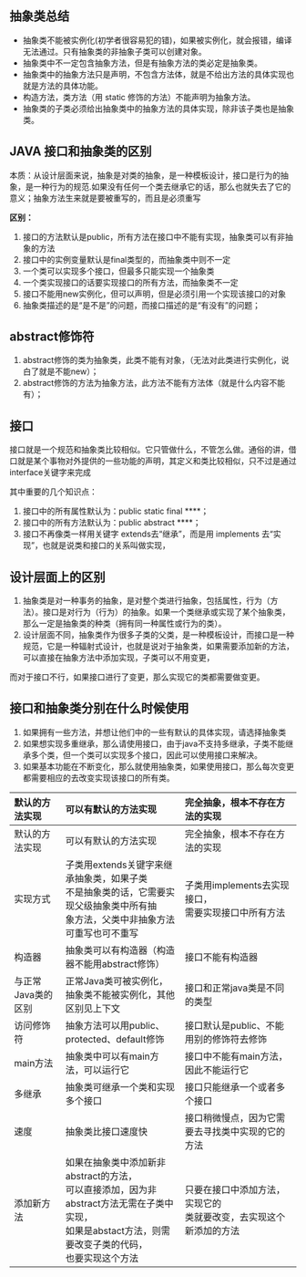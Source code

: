 ## 抽象类总结

- 抽象类不能被实例化(初学者很容易犯的错)，如果被实例化，就会报错，编译无法通过。只有抽象类的非抽象子类可以创建对象。
- 抽象类中不一定包含抽象方法，但是有抽象方法的类必定是抽象类。
- 抽象类中的抽象方法只是声明，不包含方法体，就是不给出方法的具体实现也就是方法的具体功能。
- 构造方法，类方法（用 static 修饰的方法）不能声明为抽象方法。
- 抽象类的子类必须给出抽象类中的抽象方法的具体实现，除非该子类也是抽象类。

## JAVA 接口和抽象类的区别

本质：从设计层面来说，抽象是对类的抽象，是一种模板设计，接口是行为的抽象，是一种行为的规范.如果没有任何一个类去继承它的话，那么也就失去了它的意义；抽象方法生来就是要被重写的，而且是必须重写

**区别：**

1. 接口的方法默认是public，所有方法在接口中不能有实现，抽象类可以有非抽象的方法
2. 接口中的实例变量默认是final类型的，而抽象类中则不一定
3. 一个类可以实现多个接口，但最多只能实现一个抽象类
4. 一个类实现接口的话要实现接口的所有方法，而抽象类不一定
5. 接口不能用new实例化，但可以声明，但是必须引用一个实现该接口的对象
6. 抽象类描述的是“是不是”的问题，而接口描述的是“有没有”的问题；

## abstract修饰符
1. abstract修饰的类为抽象类，此类不能有对象，（无法对此类进行实例化，说白了就是不能new）；
2. abstract修饰的方法为抽象方法，此方法不能有方法体（就是什么内容不能有）；

## 接口
 接口就是一个规范和抽象类比较相似。它只管做什么，不管怎么做。通俗的讲，借口就是某个事物对外提供的一些功能的声明，其定义和类比较相似，只不过是通过interface关键字来完成

其中重要的几个知识点：

1. 接口中的所有属性默认为：public static final ****；
2. 接口中的所有方法默认为：public abstract ****；
3. 接口不再像类一样用关键字 extends去“继承”，而是用 implements 去“实现”，也就是说类和接口的关系叫做实现，

## 设计层面上的区别

1. 抽象类是对一种事务的抽象，是对整个类进行抽象，包括属性，行为（方法）。接口是对行为（行为）的抽象。如果一个类继承或实现了某个抽象类，那么一定是抽象类的种类（拥有同一种属性或行为的类）。
2. 设计层面不同，抽象类作为很多子类的父类，是一种模板设计，而接口是一种规范，它是一种辐射式设计，也就是说对于抽象类，如果需要添加新的方法，可以直接在抽象方法中添加实现，子类可以不用变更，

而对于接口不行，如果接口进行了变更，那么实现它的类都需要做变更。

## 接口和抽象类分别在什么时候使用

1. 如果拥有一些方法，并想让他们中的一些有默认的具体实现，请选择抽象类
2. 如果想实现多重继承，那么请使用接口，由于java不支持多继承，子类不能继承多个类，但一个类可以实现多个接口，因此可以使用接口来解决。
3. 如果基本功能在不断变化，那么就使用抽象类，如果使用接口，那么每次变更都需要相应的去改变实现该接口的所有类。

| 默认的方法实现	| 可以有默认的方法实现	 | 完全抽象，根本不存在方法的实现 |
|:------------ |:--------------- |:--------------------- |
| 默认的方法实现 | 可以有默认的方法实现 | 完全抽象，根本不存在方法的实现 |
| 实现方式       | 子类用extends关键字来继承抽象类，如果子类<br>不是抽象类的话，它需要实现父级抽象类中所有抽<br>象方法，父类中非抽象方法可重写也可不重写 | 子类用implements去实现接口，<br>需要实现接口中所有方法 |
| 构造器        | 抽象类可以有构造器（构造器不能用abstract修饰）| 接口不能有构造器 |
| 与正常Java类的区别 | 正常Java类可被实例化，<br>抽象类不能被实例化，其他区别见上下文 | 接口和正常java类是不同的类型 |
| 访问修饰符　| 抽象方法可以用public、protected、default修饰 | 接口默认是public、不能用别的修饰符去修饰 |
| main方法 | 抽象类中可以有main方法，可以运行它 | 接口中不能有main方法，因此不能运行它 |
| 多继承 | 抽象类可继承一个类和实现多个接口 | 接口只能继承一个或者多个接口 |
| 速度 | 抽象类比接口速度快 | 接口稍微慢点，因为它需要去寻找类中实现的它的方法 |
| 添加新方法 | 如果在抽象类中添加新非abstract的方法，<br>可以直接添加，因为非abstract方法无需在子类中实现，<br>如果是abstact方法，则需要改变子类的代码，<br>也要实现这个方法 | 只要在接口中添加方法，实现它的<br>类就要改变，去实现这个新添加的方法 |




